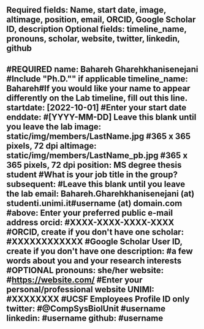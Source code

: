 Required fields:
Name, start date, image, altimage, position, email, ORCID, Google Scholar ID, description
Optional fields:
timeline_name, pronouns, scholar, website, twitter, linkedin, github
---
#REQUIRED
name: Bahareh Gharehkhanisenejani #Include "Ph.D."" if applicable
timeline_name: Bahareh#If you would like your name to appear differently on the Lab timeline, fill out this line.
startdate: [2022-10-01] #Enter your start date
enddate: #[YYYY-MM-DD] Leave this blank until you leave the lab
image: static/img/members/LastName.jpg #365 x 365 pixels, 72 dpi
altimage: static/img/members/LastName_pb.jpg #365 x 365 pixels, 72 dpi
position: MS degree thesis student #What is your job title in the group?
subsequent: #Leave this blank until you leave the lab
email: Bahareh.Gharehkhanisenejani (at) studenti.unimi.it#username (at) domain.com 
#above: Enter your preferred public e-mail address
orcid: #XXXX-XXXX-XXXX-XXXX #ORCID, create if you don't have one
scholar: #XXXXXXXXXXXX #Google Scholar User ID, create if you don't have one
description: #a few words about you and your research interests
#OPTIONAL
pronouns: she/her
website: #https://website.com/ #Enter your personal/professional website
UNIMI: #XXXXXXXX #UCSF Employees Profile ID only
twitter: #@CompSysBiolUnit #username
linkedin: #username
github: #username
---

